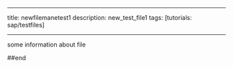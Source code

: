 - - -
title: newfilemanetest1
description: new_test_file1
tags: [tutorials: sap/testfiles]
- - -

some information about file

##end
